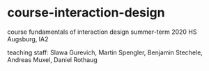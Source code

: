 # course-interaction-design
course fundamentals of interaction design summer-term 2020
HS Augsburg, IA2

teaching staff: Slawa Gurevich, Martin Spengler, Benjamin Stechele, Andreas Muxel, Daniel Rothaug
